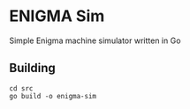 # ENIGMA Sim

Simple Enigma machine simulator written in Go

## Building
    cd src
    go build -o enigma-sim
